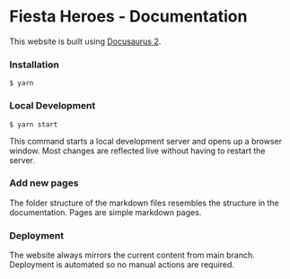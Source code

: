 # Fiesta Heroes - Documentation

This website is built using [Docusaurus 2](https://docusaurus.io/). 

### Installation

```
$ yarn
```

### Local Development

```
$ yarn start
```

This command starts a local development server and opens up a browser window. Most changes are reflected live without having to restart the server.

### Add new pages

The folder structure of the markdown files resembles the structure in the documentation. Pages are simple markdown pages.

### Deployment

The website always mirrors the current content from main branch. Deployment is automated so no manual actions are required.
